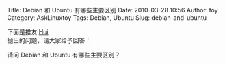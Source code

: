 Title: Debian 和 Ubuntu 有哪些主要区别
Date: 2010-03-28 10:56
Author: toy
Category: AskLinuxtoy
Tags: Debian, Ubuntu
Slug: debian-and-ubuntu

下面是推友 [Hui](http://twitter.com/ybananacurve)  
抛出的问题，请大家给予回答：

请问 Debian 和 Ubuntu 有哪些主要区别？
